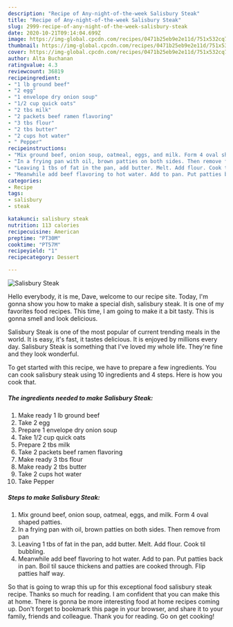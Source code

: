```yaml
---
description: "Recipe of Any-night-of-the-week Salisbury Steak"
title: "Recipe of Any-night-of-the-week Salisbury Steak"
slug: 2999-recipe-of-any-night-of-the-week-salisbury-steak
date: 2020-10-21T09:14:04.699Z
image: https://img-global.cpcdn.com/recipes/0471b25eb9e2e11d/751x532cq70/salisbury-steak-recipe-main-photo.jpg
thumbnail: https://img-global.cpcdn.com/recipes/0471b25eb9e2e11d/751x532cq70/salisbury-steak-recipe-main-photo.jpg
cover: https://img-global.cpcdn.com/recipes/0471b25eb9e2e11d/751x532cq70/salisbury-steak-recipe-main-photo.jpg
author: Alta Buchanan
ratingvalue: 4.3
reviewcount: 36819
recipeingredient:
- "1 lb ground beef"
- "2 egg"
- "1 envelope dry onion soup"
- "1/2 cup quick oats"
- "2 tbs milk"
- "2 packets beef ramen flavoring"
- "3 tbs flour"
- "2 tbs butter"
- "2 cups hot water"
- " Pepper"
recipeinstructions:
- "Mix ground beef, onion soup, oatmeal, eggs, and milk. Form 4 oval shaped patties."
- "In a frying pan with oil, brown patties on both sides. Then remove from pan"
- "Leaving 1 tbs of fat in the pan, add butter. Melt. Add flour. Cook til bubbling."
- "Meanwhile add beef flavoring to hot water. Add to pan. Put patties back in pan. Boil til sauce thickens and patties are cooked through. Flip patties half way."
categories:
- Recipe
tags:
- salisbury
- steak

katakunci: salisbury steak 
nutrition: 113 calories
recipecuisine: American
preptime: "PT30M"
cooktime: "PT57M"
recipeyield: "1"
recipecategory: Dessert

---
```



![Salisbury Steak](https://img-global.cpcdn.com/recipes/0471b25eb9e2e11d/751x532cq70/salisbury-steak-recipe-main-photo.jpg)

Hello everybody, it is me, Dave, welcome to our recipe site. Today, I'm gonna show you how to make a special dish, salisbury steak. It is one of my favorites food recipes. This time, I am going to make it a bit tasty. This is gonna smell and look delicious.

Salisbury Steak is one of the most popular of current trending meals in the world. It is easy, it's fast, it tastes delicious. It is enjoyed by millions every day. Salisbury Steak is something that I've loved my whole life. They're fine and they look wonderful.




To get started with this recipe, we have to prepare a few ingredients. You can cook salisbury steak using 10 ingredients and 4 steps. Here is how you cook that.

<!--inarticleads1-->

##### The ingredients needed to make Salisbury Steak:

1. Make ready 1 lb ground beef
1. Take 2 egg
1. Prepare 1 envelope dry onion soup
1. Take 1/2 cup quick oats
1. Prepare 2 tbs milk
1. Take 2 packets beef ramen flavoring
1. Make ready 3 tbs flour
1. Make ready 2 tbs butter
1. Take 2 cups hot water
1. Take  Pepper




<!--inarticleads2-->

##### Steps to make Salisbury Steak:

1. Mix ground beef, onion soup, oatmeal, eggs, and milk. Form 4 oval shaped patties.
1. In a frying pan with oil, brown patties on both sides. Then remove from pan
1. Leaving 1 tbs of fat in the pan, add butter. Melt. Add flour. Cook til bubbling.
1. Meanwhile add beef flavoring to hot water. Add to pan. Put patties back in pan. Boil til sauce thickens and patties are cooked through. Flip patties half way.




So that is going to wrap this up for this exceptional food salisbury steak recipe. Thanks so much for reading. I am confident that you can make this at home. There is gonna be more interesting food at home recipes coming up. Don't forget to bookmark this page in your browser, and share it to your family, friends and colleague. Thank you for reading. Go on get cooking!
